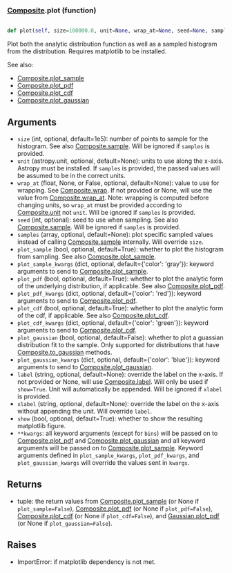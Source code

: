 ### [Composite](Composite.md).plot (function)


```py

def plot(self, size=100000.0, unit=None, wrap_at=None, seed=None, samples=None, plot_sample=True, plot_sample_kwargs={'color': 'gray'}, plot_pdf=True, plot_pdf_kwargs={'color': 'red'}, plot_cdf=False, plot_cdf_kwargs={'color': 'green'}, plot_gaussian=False, plot_gaussian_kwargs={'color': 'blue'}, label=None, xlabel=None, show=False, **kwargs)

```



Plot both the analytic distribution function as well as a sampled
histogram from the distribution.  Requires matplotlib to be installed.

See also:

* [Composite.plot_sample](Composite.plot_sample.md)
* [Composite.plot_pdf](Composite.plot_pdf.md)
* [Composite.plot_cdf](Composite.plot_cdf.md)
* [Composite.plot_gaussian](Composite.plot_gaussian.md)

Arguments
-----------
* `size` (int, optional, default=1e5): number of points to sample for
    the histogram.  See also [Composite.sample](Composite.sample.md).  Will be ignored
    if `samples` is provided.
* `unit` (astropy.unit, optional, default=None): units to use along
    the x-axis.  Astropy must be installed.  If `samples` is provided,
    the passed values will be assumed to be in the correct units.
* `wrap_at` (float, None, or False, optional, default=None): value to
    use for wrapping.  See [Composite.wrap](Composite.wrap.md).  If not provided or None,
    will use the value from [Composite.wrap_at](Composite.wrap_at.md).  Note: wrapping is
    computed before changing units, so `wrap_at` must be provided
    according to [Composite.unit](Composite.unit.md) not `unit`.  Will be ignored if
    `samples` is provided.
* `seed` (int, optional): seed to use when sampling.  See also
    [Composite.sample](Composite.sample.md).  Will be ignored if `samples` is provided.
* `samples` (array, optional, default=None): plot specific sampled
    values instead of calling [Composite.sample](Composite.sample.md) internally.  Will override
    `size`.
* `plot_sample` (bool, optional, default=True): whether to plot the
    histogram from sampling.  See also [Composite.plot_sample](Composite.plot_sample.md).
* `plot_sample_kwargs` (dict, optional, default={'color': 'gray'}):
    keyword arguments to send to [Composite.plot_sample](Composite.plot_sample.md).
* `plot_pdf` (bool, optional, default=True): whether to plot the
    analytic form of the underlying distribution, if applicable.
    See also [Composite.plot_pdf](Composite.plot_pdf.md).
* `plot_pdf_kwargs` (dict, optional, default={'color': 'red'}):
    keyword arguments to send to [Composite.plot_pdf](Composite.plot_pdf.md).
* `plot_cdf` (bool, optional, default=True): whether to plot the
    analytic form of the cdf, if applicable.
    See also [Composite.plot_cdf](Composite.plot_cdf.md).
* `plot_cdf_kwargs` (dict, optional, default={'color': 'green'}):
    keyword arguments to send to [Composite.plot_cdf](Composite.plot_cdf.md).
* `plot_gaussian` (bool, optional, default=False): whether to plot
    a guassian distribution fit to the sample.  Only supported for
    distributions that have [Composite.to_gaussian](Composite.to_gaussian.md) methods.
* `plot_gaussian_kwargs` (dict, optional, default={'color': 'blue'}):
    keyword arguments to send to [Composite.plot_gaussian](Composite.plot_gaussian.md).
* `label` (string, optional, default=None): override the label on the
    x-axis.  If not provided or None, will use [Composite.label](Composite.label.md).  Will
    only be used if `show=True`.  Unit will automatically be appended.
    Will be ignored if `xlabel` is provided.
* `xlabel` (string, optional, default=None): override the label on the
    x-axis without appending the unit.  Will override `label`.
* `show` (bool, optional, default=True): whether to show the resulting
    matplotlib figure.
* `**kwargs`: all keyword arguments (except for `bins`) will be passed
    on to [Composite.plot_pdf](Composite.plot_pdf.md) and [Composite.plot_gaussian](Composite.plot_gaussian.md) and all
    keyword arguments will be passed on to [Composite.plot_sample](Composite.plot_sample.md).
    Keyword arguments defined in `plot_sample_kwargs`,
    `plot_pdf_kwargs`, and `plot_gaussian_kwargs`
    will override the values sent in `kwargs`.

Returns
--------
* tuple: the return values from [Composite.plot_sample](Composite.plot_sample.md) (or None if
    `plot_sample=False`), [Composite.plot_pdf](Composite.plot_pdf.md) (or None if `plot_pdf=False`),
    [Composite.plot_cdf](Composite.plot_cdf.md) (or None if `plot_cdf=False`),
    and [Gaussian.plot_pdf](Gaussian.plot_pdf.md) (or None if `plot_gaussian=False`).

Raises
--------
* ImportError: if matplotlib dependency is not met.

